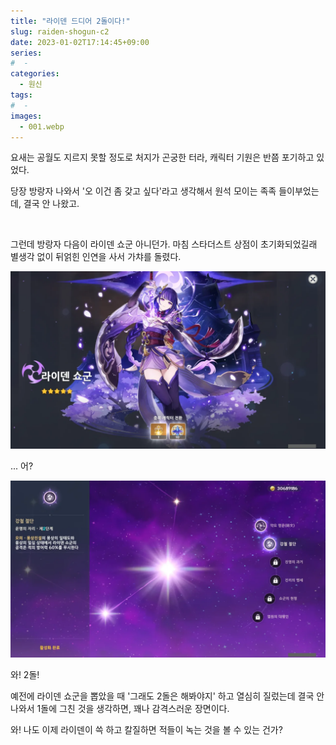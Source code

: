 ```yaml
---
title: "라이덴 드디어 2돌이다!"
slug: raiden-shogun-c2
date: 2023-01-02T17:14:45+09:00
series:
#  - 
categories:
  - 원신
tags:
#  - 
images:
  - 001.webp
---
```


요새는 공월도 지르지 못할 정도로 처지가 곤궁한 터라, 캐릭터 기원은 반쯤 포기하고 있었다.

당장 방랑자 나와서 '오 이건 좀 갖고 싶다'라고 생각해서 원석 모이는 족족 들이부었는데, 결국 안 나왔고.

&nbsp;

그런데 방랑자 다음이 라이덴 쇼군 아니던가. 마침 스타더스트 상점이 초기화되었길래 별생각 없이 뒤얽힌 인연을 사서 가챠를 돌렸다.

![](001.webp)

... 어?

![](002.webp)

와! 2돌!

예전에 라이덴 쇼군을 뽑았을 때 '그래도 2돌은 해봐야지' 하고 열심히 질렀는데 결국 안 나와서 1돌에 그친 것을 생각하면, 꽤나 감격스러운 장면이다.

와! 나도 이제 라이덴이 쓱 하고 칼질하면 적들이 녹는 것을 볼 수 있는 건가?
